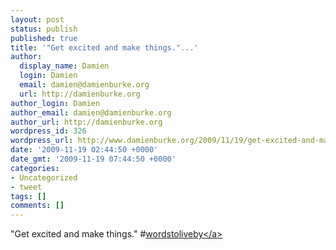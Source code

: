 ```yaml
---
layout: post
status: publish
published: true
title: '"Get excited and make things."...'
author:
  display_name: Damien
  login: Damien
  email: damien@damienburke.org
  url: http://damienburke.org
author_login: Damien
author_email: damien@damienburke.org
author_url: http://damienburke.org
wordpress_id: 326
wordpress_url: http://www.damienburke.org/2009/11/19/get-excited-and-make-things/
date: '2009-11-19 02:44:50 +0000'
date_gmt: '2009-11-19 07:44:50 +0000'
categories:
- Uncategorized
- tweet
tags: []
comments: []
---
```

<p>"Get excited and make things." #<a href="http:&#47;&#47;search.twitter.com&#47;search?q=%23wordstoliveby" class="aktt_hashtag">wordstoliveby<&#47;a></p>
